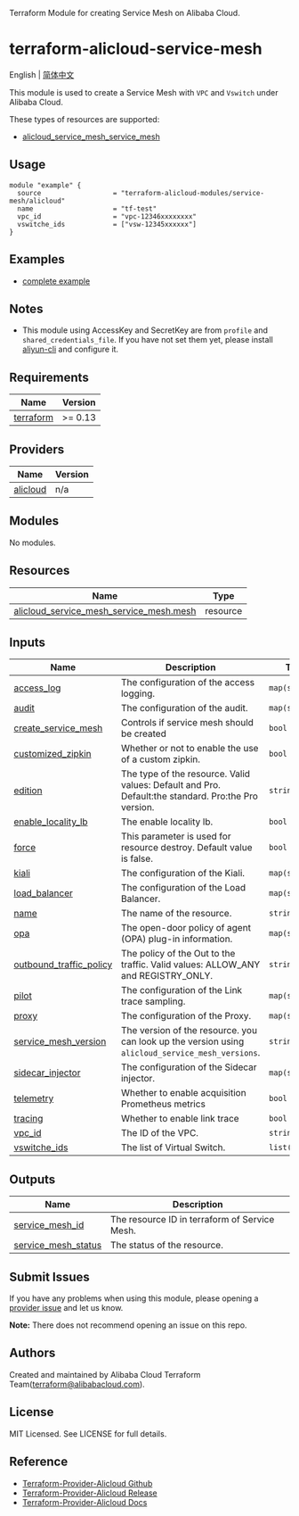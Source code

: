 Terraform Module for creating Service Mesh on Alibaba Cloud.

terraform-alicloud-service-mesh
=====================================================================

English | [简体中文](https://github.com/alibabacloud-automation/terraform-alicloud-service-mesh/blob/main/README-CN.md)

This module is used to create a Service Mesh with `VPC` and `Vswitch` under Alibaba Cloud.

These types of resources are supported:

* [alicloud_service_mesh_service_mesh](https://registry.terraform.io/providers/aliyun/alicloud/latest/docs/resources/service_mesh_service_mesh)

## Usage

```hcl
module "example" {
  source                  = "terraform-alicloud-modules/service-mesh/alicloud"
  name                    = "tf-test"
  vpc_id                  = "vpc-12346xxxxxxxx"
  vswitche_ids            = ["vsw-12345xxxxxx"]
}
```
## Examples

* [complete example](https://github.com/terraform-alicloud-modules/terraform-alicloud-service-mesh/tree/main/examples/complete)

## Notes

* This module using AccessKey and SecretKey are from `profile` and `shared_credentials_file`. If you have not set them
  yet, please install [aliyun-cli](https://github.com/aliyun/aliyun-cli#installation) and configure it.


<!-- BEGIN_TF_DOCS -->
## Requirements

| Name | Version |
|------|---------|
| <a name="requirement_terraform"></a> [terraform](#requirement\_terraform) | >= 0.13 |

## Providers

| Name | Version |
|------|---------|
| <a name="provider_alicloud"></a> [alicloud](#provider\_alicloud) | n/a |

## Modules

No modules.

## Resources

| Name | Type |
|------|------|
| [alicloud_service_mesh_service_mesh.mesh](https://registry.terraform.io/providers/hashicorp/alicloud/latest/docs/resources/service_mesh_service_mesh) | resource |

## Inputs

| Name | Description | Type | Default | Required |
|------|-------------|------|---------|:--------:|
| <a name="input_access_log"></a> [access\_log](#input\_access\_log) | The configuration of the access logging. | `map(string)` | `{}` | no |
| <a name="input_audit"></a> [audit](#input\_audit) | The configuration of the audit. | `map(string)` | `{}` | no |
| <a name="input_create_service_mesh"></a> [create\_service\_mesh](#input\_create\_service\_mesh) | Controls if service mesh should be created | `bool` | `false` | no |
| <a name="input_customized_zipkin"></a> [customized\_zipkin](#input\_customized\_zipkin) | Whether or not to enable the use of a custom zipkin. | `bool` | `false` | no |
| <a name="input_edition"></a> [edition](#input\_edition) | The type of the resource. Valid values: Default and Pro. Default:the standard. Pro:the Pro version. | `string` | `"Default"` | no |
| <a name="input_enable_locality_lb"></a> [enable\_locality\_lb](#input\_enable\_locality\_lb) | The enable locality lb. | `bool` | `false` | no |
| <a name="input_force"></a> [force](#input\_force) | This parameter is used for resource destroy. Default value is false. | `bool` | `false` | no |
| <a name="input_kiali"></a> [kiali](#input\_kiali) | The configuration of the Kiali. | `map(string)` | `{}` | no |
| <a name="input_load_balancer"></a> [load\_balancer](#input\_load\_balancer) | The configuration of the Load Balancer. | `map(string)` | `{}` | no |
| <a name="input_name"></a> [name](#input\_name) | The name of the resource. | `string` | `""` | no |
| <a name="input_opa"></a> [opa](#input\_opa) | The open-door policy of agent (OPA) plug-in information. | `map(string)` | `{}` | no |
| <a name="input_outbound_traffic_policy"></a> [outbound\_traffic\_policy](#input\_outbound\_traffic\_policy) | The policy of the Out to the traffic. Valid values: ALLOW\_ANY and REGISTRY\_ONLY. | `string` | `"ALLOW_ANY"` | no |
| <a name="input_pilot"></a> [pilot](#input\_pilot) | The configuration of the Link trace sampling. | `map(string)` | `{}` | no |
| <a name="input_proxy"></a> [proxy](#input\_proxy) | The configuration of the Proxy. | `map(string)` | `{}` | no |
| <a name="input_service_mesh_version"></a> [service\_mesh\_version](#input\_service\_mesh\_version) | The version of the resource. you can look up the version using `alicloud_service_mesh_versions`. | `string` | `null` | no |
| <a name="input_sidecar_injector"></a> [sidecar\_injector](#input\_sidecar\_injector) | The configuration of the Sidecar injector. | `map(string)` | `{}` | no |
| <a name="input_telemetry"></a> [telemetry](#input\_telemetry) | Whether to enable acquisition Prometheus metrics | `bool` | `false` | no |
| <a name="input_tracing"></a> [tracing](#input\_tracing) | Whether to enable link trace | `bool` | `false` | no |
| <a name="input_vpc_id"></a> [vpc\_id](#input\_vpc\_id) | The ID of the VPC. | `string` | `""` | no |
| <a name="input_vswitche_ids"></a> [vswitche\_ids](#input\_vswitche\_ids) | The list of Virtual Switch. | `list(string)` | `[]` | no |

## Outputs

| Name | Description |
|------|-------------|
| <a name="output_service_mesh_id"></a> [service\_mesh\_id](#output\_service\_mesh\_id) | The resource ID in terraform of Service Mesh. |
| <a name="output_service_mesh_status"></a> [service\_mesh\_status](#output\_service\_mesh\_status) | The status of the resource. |
<!-- END_TF_DOCS -->

## Submit Issues

If you have any problems when using this module, please opening
a [provider issue](https://github.com/aliyun/terraform-provider-alicloud/issues/new) and let us know.

**Note:** There does not recommend opening an issue on this repo.

## Authors

Created and maintained by Alibaba Cloud Terraform Team(terraform@alibabacloud.com).

## License

MIT Licensed. See LICENSE for full details.

## Reference

* [Terraform-Provider-Alicloud Github](https://github.com/aliyun/terraform-provider-alicloud)
* [Terraform-Provider-Alicloud Release](https://releases.hashicorp.com/terraform-provider-alicloud/)
* [Terraform-Provider-Alicloud Docs](https://registry.terraform.io/providers/aliyun/alicloud/latest/docs)
